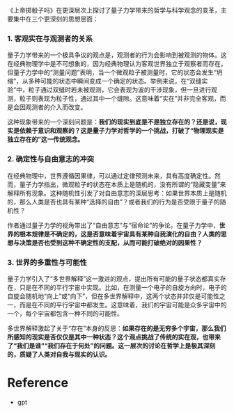 《上帝掷骰子吗》在更深层次上探讨了量子力学带来的哲学与科学观念的变革，主要集中在三个更深刻的思想层面：

### 1. **客观实在与观测者的关系**
   量子力学带来的一个极具争议的观点是，观测者的行为会影响到被观测的物体。这在经典物理学中是不可想象的，因为经典物理认为客观世界独立于观察者而存在。但量子力学中的“测量问题”表明，当一个微观粒子被测量时，它的状态会发生“坍缩”，从多种可能的状态中瞬间变成一个确定的状态。举例来说，在“双缝实验”中，粒子通过双缝时若未被观测，它会表现为波的干涉现象，但一旦进行观测，粒子则表现为粒子性，通过其中一个缝隙。这意味着“实在”并非完全客观，而是会因观测者的介入而改变。

   这种现象带来的一个深刻问题是：**我们的现实到底是不是独立存在的？还是说，现实是依赖于意识和观察的？这是量子力学对哲学的一个挑战，打破了“物理现实是独立存在的”这一传统观念。**

### 2. **确定性与自由意志的冲突**
   在经典物理中，世界遵循因果律，可以通过定律预测未来，具有高度确定性。然而，量子力学指出，微观粒子的状态在本质上是随机的，没有所谓的“隐藏变量”来解释所有现象。这种随机性引发了对自由意志的深层思考：如果世界本质上是随机的，那么人类是否也具有某种“选择的自由”？或者我们的行为是否受限于量子的随机性？

   作者通过量子力学的视角带出了“自由意志”与“宿命论”的争论。在量子力学中，**世界的根本规律是不确定的，这是否意味着宇宙具有某种自我演化的自由？人类的思想与决策是否也受到这种不确定性的支配，从而可能打破绝对的因果性？**

### 3. **世界的多重性与可能性**
   量子力学引入了“多世界解释”这一激进的观点，提出所有可能的量子状态都真实存在，只是在不同的平行宇宙中实现。比如，在测量一个电子的自旋方向时，电子的自旋会随机地“向上”或“向下”，但在多世界解释中，这两个状态并非仅是可能性之一，而是在不同的平行宇宙中都发生。这意味着，我们的宇宙可能是众多宇宙中的一个，每个宇宙都包含一种不同的可能性。

   多世界解释激起了关于“存在”本身的反思：**如果存在的是无穷多个宇宙，那么我们所感知的现实是否仅仅是其中一种状态？这个观点挑战了传统的实在观，也带来了“我们是谁”“我们存在于何处”的问题。这一层次的讨论在哲学上是极其深刻的，质疑了人类对自我与现实的认识。**

# Reference
- gpt